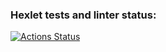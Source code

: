 ### Hexlet tests and linter status:
[![Actions Status](https://github.com/sva24/python-project-83/actions/workflows/hexlet-check.yml/badge.svg)](https://github.com/sva24/python-project-83/actions)
